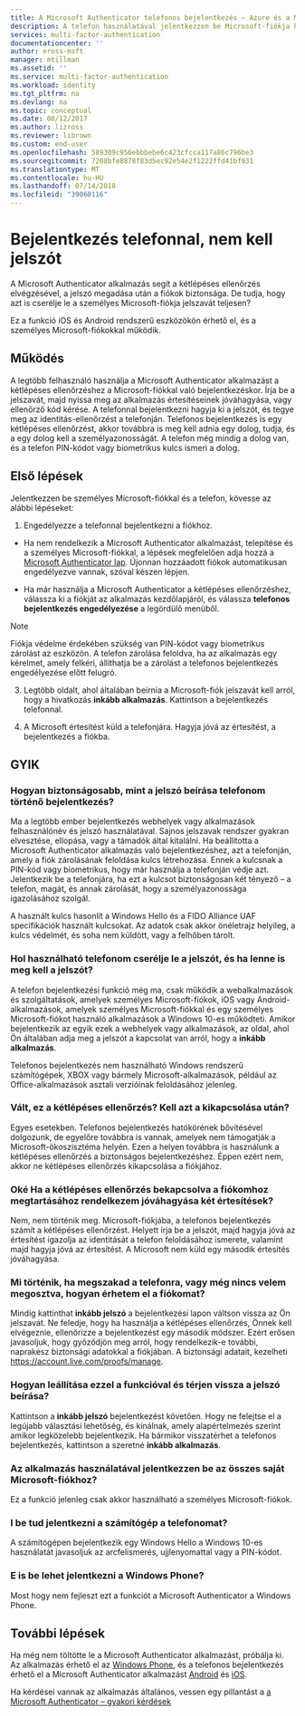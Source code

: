 ```yaml
---
title: A Microsoft Authenticator telefonos bejelentkezés – Azure és a Microsoft-fiókok |} A Microsoft Docs
description: A telefon használatával jelentkezzen be Microsoft-fiókja helyett adja meg a jelszót. Ebben a cikkben megválaszolunk – gyakori kérdések a szolgáltatásról.
services: multi-factor-authentication
documentationcenter: ''
author: eross-msft
manager: mtillman
ms.assetid: ''
ms.service: multi-factor-authentication
ms.workload: identity
ms.tgt_pltfrm: na
ms.devlang: na
ms.topic: conceptual
ms.date: 08/12/2017
ms.author: lizross
ms.reviewer: librown
ms.custom: end-user
ms.openlocfilehash: 589309c956ebbbebe6c423cfcca117a86c796be3
ms.sourcegitcommit: 7208bfe8878f83d5ec92e54e2f1222ffd41bf931
ms.translationtype: MT
ms.contentlocale: hu-HU
ms.lasthandoff: 07/14/2018
ms.locfileid: "39060116"
---
```

# <a name="sign-in-with-your-phone-not-your-password"></a>Bejelentkezés telefonnal, nem kell jelszót

A Microsoft Authenticator alkalmazás segít a kétlépéses ellenőrzés elvégzésével, a jelszó megadása után a fiókok biztonsága. De tudja, hogy azt is cserélje le a személyes Microsoft-fiókja jelszavát teljesen?

Ez a funkció iOS és Android rendszerű eszközökön érhető el, és a személyes Microsoft-fiókokkal működik.

## <a name="how-it-works"></a>Működés

A legtöbb felhasználó használja a Microsoft Authenticator alkalmazást a kétlépéses ellenőrzéshez a Microsoft-fiókkal való bejelentkezéskor. Írja be a jelszavát, majd nyissa meg az alkalmazás értesítéseinek jóváhagyása, vagy ellenőrző kód kérése. A telefonnal bejelentkezni hagyja ki a jelszót, és tegye meg az identitás-ellenőrzést a telefonján. Telefonos bejelentkezés is egy kétlépéses ellenőrzést, akkor továbbra is meg kell adnia egy dolog, tudja, és a egy dolog kell a személyazonosságát. A telefon még mindig a dolog van, és a telefon PIN-kódot vagy biometrikus kulcs ismeri a dolog.

## <a name="how-to-get-started"></a>Első lépések

Jelentkezzen be személyes Microsoft-fiókkal és a telefon, kövesse az alábbi lépéseket:

1. Engedélyezze a telefonnal bejelentkezni a fiókhoz.

  - Ha nem rendelkezik a Microsoft Authenticator alkalmazást, telepítése és a személyes Microsoft-fiókkal, a lépések megfelelően adja hozzá a [Microsoft Authenticator lap](microsoft-authenticator-app-how-to.md). Újonnan hozzáadott fiókok automatikusan engedélyezve vannak, szóval készen lépjen.

  - Ha már használja a Microsoft Authenticator a kétlépéses ellenőrzéshez, válassza ki a fiókját az alkalmazás kezdőlapjáról, és válassza **telefonos bejelentkezés engedélyezése** a legördülő menüből.

  >[!NOTE]
  >Fiókja védelme érdekében szükség van PIN-kódot vagy biometrikus zárolást az eszközön. A telefon zárolása feloldva, ha az alkalmazás egy kérelmet, amely felkéri, állíthatja be a zárolást a telefonos bejelentkezés engedélyezése előtt felugró.

3. Legtöbb oldalt, ahol általában beírnia a Microsoft-fiók jelszavát kell arról, hogy a hivatkozás **inkább alkalmazás**. Kattintson a bejelentkezés telefonnal.

4. A Microsoft értesítést küld a telefonjára. Hagyja jóvá az értesítést, a bejelentkezés a fiókba.   

## <a name="faq"></a>GYIK

### <a name="how-is-signing-in-with-my-phone-more-secure-than-typing-a-password"></a>Hogyan biztonságosabb, mint a jelszó beírása telefonom történő bejelentkezés?  

Ma a legtöbb ember bejelentkezés webhelyek vagy alkalmazások felhasználónév és jelszó használatával.  Sajnos jelszavak rendszer gyakran elvesztése, ellopása, vagy a támadók által kitalálni. Ha beállította a Microsoft Authenticator alkalmazás való bejelentkezéshez, azt a telefonján, amely a fiók zárolásának feloldása kulcs létrehozása. Ennek a kulcsnak a PIN-kód vagy biometrikus, hogy már használja a telefonján védje azt.  Jelentkezik be a telefonjára, ha ezt a kulcsot biztonságosan két tényező – a telefon, magát, és annak zárolását, hogy a személyazonossága igazolásához szolgál. 

A használt kulcs hasonlít a Windows Hello és a FIDO Alliance UAF specifikációk használt kulcsokat. Az adatok csak akkor önéletrajz helyileg, a kulcs védelmét, és soha nem küldött, vagy a felhőben tárolt. 
 
### <a name="where-can-i-use-my-phone-to-replace-my-password-and-where-would-i-still-need-the-password"></a>Hol használható telefonom cserélje le a jelszót, és ha lenne is meg kell a jelszót?  

A telefon bejelentkezési funkció még ma, csak működik a webalkalmazások és szolgáltatások, amelyek személyes Microsoft-fiókok, iOS vagy Android-alkalmazások, amelyek személyes Microsoft-fiókkal és egy személyes Microsoft-fiókot használó alkalmazások a Windows 10-es működteti. Amikor bejelentkezik az egyik ezek a webhelyek vagy alkalmazások, az oldal, ahol Ön általában adja meg a jelszót a kapcsolat van arról, hogy a **inkább alkalmazás**. 

Telefonos bejelentkezés nem használható Windows rendszerű számítógépek, XBOX vagy bármely Microsoft-alkalmazások, például az Office-alkalmazások asztali verzióinak feloldásához jelenleg.
 
### <a name="does-this-replace-two-step-verification-should-i-turn-it-off"></a>Vált, ez a kétlépéses ellenőrzés? Kell azt a kikapcsolása után?   

Egyes esetekben. Telefonos bejelentkezés hatókörének bővítésével dolgozunk, de egyelőre továbbra is vannak, amelyek nem támogatják a Microsoft-ökoszisztéma helyén. Ezen a helyen továbbra is használunk a kétlépéses ellenőrzés a biztonságos bejelentkezéshez. Éppen ezért nem, akkor ne kétlépéses ellenőrzés kikapcsolása a fiókjához.
 
### <a name="okay-if-i-keep-two-step-verification-turned-on-for-my-account-do-i-have-to-approve-two-notifications"></a>Oké Ha a kétlépéses ellenőrzés bekapcsolva a fiókomhoz megtartásához rendelkezem jóváhagyása két értesítések?

Nem, nem történik meg. Microsoft-fiókjába, a telefonos bejelentkezés számít a kétlépéses ellenőrzést. Helyett írja be a jelszót, majd hagyja jóvá az értesítést igazolja az identitását a telefon feloldásához ismerete, valamint majd hagyja jóvá az értesítést. A Microsoft nem küld egy második értesítés jóváhagyása.

### <a name="what-if-i-lose-my-phone-or-dont-have-it-with-me-how-can-i-access-my-account"></a>Mi történik, ha megszakad a telefonra, vagy még nincs velem megosztva, hogyan érhetem el a fiókomat?  

Mindig kattinthat **inkább jelszó** a bejelentkezési lapon váltson vissza az Ön jelszavát. Ne feledje, hogy ha használja a kétlépéses ellenőrzés, Önnek kell elvégeznie, ellenőrizze a bejelentkezést egy második módszer. Ezért erősen javasoljuk, hogy győződjön meg arról, hogy rendelkezik-e további, naprakész biztonsági adatokkal a fiókjában. A biztonsági adatait, kezelheti https://account.live.com/proofs/manage.
 
### <a name="how-do-i-stop-using-this-feature-and-go-back-to-entering-my-password"></a>Hogyan leállítása ezzel a funkcióval és térjen vissza a jelszó beírása?

Kattintson a **inkább jelszó** bejelentkezést követően. Hogy ne felejtse el a legújabb választási lehetőség, és kínálnak, amely alapértelmezés szerint amikor legközelebb bejelentkezik. Ha bármikor visszatérhet a telefonos bejelentkezés, kattintson a szeretné **inkább alkalmazás**. 
 
### <a name="can-i-use-the-app-to-sign-in-to-all-my-accounts-with-microsoft"></a>Az alkalmazás használatával jelentkezzen be az összes saját Microsoft-fiókhoz?   
Ez a funkció jelenleg csak akkor használható a személyes Microsoft-fiókok. 
 
### <a name="can-i-sign-into-my-pc-with-my-phone"></a>I be tud jelentkezni a számítógép a telefonomat?  
A számítógépen bejelentkezik egy Windows Hello a Windows 10-es használatát javasoljuk az arcfelismerés, ujjlenyomattal vagy a PIN-kódot.   
 
### <a name="can-i-sign-in-with-my-windows-phone"></a>E is be lehet jelentkezni a Windows Phone?  
Most hogy nem fejleszt ezt a funkciót a Microsoft Authenticator a Windows Phone. 

## <a name="next-steps"></a>További lépések
Ha még nem töltötte le a Microsoft Authenticator alkalmazást, próbálja ki. Az alkalmazás érhető el az [Windows Phone](http://go.microsoft.com/fwlink/?Linkid=825071), és a telefonos bejelentkezés érhető el a Microsoft Authenticator alkalmazást [Android](http://go.microsoft.com/fwlink/?Linkid=825072) és [iOS](http://go.microsoft.com/fwlink/?Linkid=825073).

Ha kérdései vannak az alkalmazás általános, vessen egy pillantást a [a Microsoft Authenticator – gyakori kérdések](microsoft-authenticator-app-faq.md)
